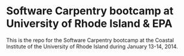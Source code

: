 Software Carpentry bootcamp at University of Rhode Island &amp; EPA
===================================================================

This is the repo for the Software Carpentry bootcamp at the Coastal Institute
of the University of Rhode Island during January 13-14, 2014.
